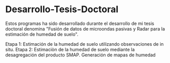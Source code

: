 # Desarrollo-Tesis-Doctoral
Estos programas ha sido desarrollado durante el desarrollo de mi tesis doctoral denomina "Fusión de datos de microondas pasivas y Radar para la estimación de humedad de suelo". 

Etapa 1: Estimación de la humedad de suelo utilizando observaciones de in situ.
Etapa 2: Estimaciòn de la humedad de suelo mediante la desagregación del producto SMAP. 
Generación de mapas de humedad
